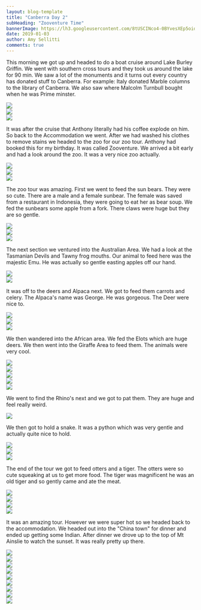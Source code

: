 ```yaml
---
layout: blog-template
title: "Canberra Day 2"
subHeading: "Zooventure Time"
bannerImage: https://lh3.googleusercontent.com/8tUSCINco4-0BYvesXEp5oidgzH8jVgSNCjftmiucbnZjGUQeJd30rKgNcl4T2Uuo_uMCj6tDfJkpvcIQ2QoUAlsLJwdZwHItbnqpZ_Av6Vo2X3pm8fHC97NvzdyGcsEBtNXnd9aUxA=w2400
date: 2019-01-03
author: Amy Sellitti
comments: true
---
```


This morning we got up and headed to do a boat cruise around Lake Burley Griffin.  We went with southern cross tours and they took us around the lake for 90 min. We saw a lot of the monuments and it turns out every country has donated stuff to Canberra. 
For example: Italy donated Marble columns to the library of Canberra. We also saw where Malcolm Turnbull bought when he was Prime minster. 

<div class="center-image"><img src="https://lh3.googleusercontent.com/3LQGD7oXoR8TAeFmuA45G0QS2rBp7ojiZ3nnBndZwVL5hejlXnU2tnD0wxtE6siOPQUlOOoPsyJ4vNe97CfONsvxLxJn6VuGHAGF4WvA-IIpVjQ0oxZApI_iFnIuHSXGBOLzuFcR_WY=w2400" /></div>
<div class="center-image"><img src="https://lh3.googleusercontent.com/uLzwWUyekCaXb5bPkV-PNsJTpOha70WG49e_h7qeSdYPSYa-IYEwDayCaLwnhnykqrtPoX9xsMNNEndKbShzkujRWKCxOCuDLfXBBFqvbAJDNdJOlfnhO2i4R_IiolSmT-g5v_F96vo=w2400" /></div>
<div class="center-image"><img src="https://lh3.googleusercontent.com/I4zQxPM94rYl4_qOb3SPTMLCZTFdWN8LNOkPnYVJgV-MvIU6Wrrh8kLqekWt1i-aD9nKDzjsrMWPN8LwasqBuzUKjuDX0H-CgsS7uCTiHQhLc5Vx3K9neXZ94zaysMyR8BjqP8nNTt8=w2400" /></div>

It was after the cruise that Anthony literally had his coffee explode on him. So back to the Accommodation we went. After we had washed his clothes to remove stains we headed to the zoo for our zoo tour. Anthony had booked this for my birthday. It was called Zooventure. We arrived a bit early and had a look around the zoo. It was a very nice zoo actually. 
<div class="center-image"><img src="https://lh3.googleusercontent.com/8tUSCINco4-0BYvesXEp5oidgzH8jVgSNCjftmiucbnZjGUQeJd30rKgNcl4T2Uuo_uMCj6tDfJkpvcIQ2QoUAlsLJwdZwHItbnqpZ_Av6Vo2X3pm8fHC97NvzdyGcsEBtNXnd9aUxA=w2400" /></div>
<div class="center-image"><img src="https://lh3.googleusercontent.com/WA5_t0gMqYxrpxeKXhKqyTbAnQxCCB7pLAqXgt6L4NWRXLkkJ_dEwHx3IJAbJ7KNtwb-3TompV6GpdKMAoHQQOSIvvEnhPK1gKBR7MV-tU445_N74qwIaBKP8PtVHZiCxpGFOnYmavY=w2400" /></div>
<div class="center-image"><img src="https://lh3.googleusercontent.com/Tv2eEJWt7CYmydhX8Gykaekg8ROg5MrIaZhuwV-97b9j61ZutkoodN_KoLI-P_w-qWQ20XSGl30-rQAEzC3OjgE23o9cBn1MPZZMfyA9VGFp563MhwTDrQjaSKf1kgjD6oTHtw8qwB8=w2400" /></div>

The zoo tour was amazing. First we went to feed the sun bears. They were so cute. There are a male and a female sunbear. The female was saved from a restaurant in Indonesia, they were going to eat her as bear soup. We fed the sunbears some apple from a fork. There claws were huge but they are so gentle. 

<div class="center-image"><img src="https://lh3.googleusercontent.com/jaq7WyclDlnsl9wyuipiX3N3asY-b5HkKxhdFUXtp-OrKrqCGjido8Qj-_0K5CVyuRqmjZMS-WlC7eAJCGpyEuRGYrS5eiuTeR-Fl_4uVQtRcVo-ZB4yP0-gQ9sFV-u1067uBiZzruk=w2400" /></div>
<div class="center-image"><img src="https://lh3.googleusercontent.com/sgZ1N0_8OyDuIBWGPCYfEq7SpgyzJndrLd25QqGujhzHhq4N1oEvgf45lNflNh_1Q_Bl2UyB4pXhSHjwjBSdCxCEiJ1XA-IXbcjlyZYzbc0oMPliHwKvvYSCpyHerWvBYwGl0SFUt0E=w2400" /></div>
<div class="center-image"><img src="https://lh3.googleusercontent.com/ajYWDPVzKnfH7cg3PlI7ttzwpLqADvjEmqL0EeWFOfLYHqfSuwwgRkt9GDfNEaG4lnGKmh5WCRcSYULHjLq9475WiZLEykcDuHh9OM0qvBSfsExkMMdIssRNvC9gyz0xGKx0EY3Wvb0=w2400" /></div>

The next section we ventured into the Australian Area. We had a look at the Tasmanian Devils and Tawny frog mouths. Our animal to feed here was the majestic Emu. He was actually so gentle easting apples off our hand. 

<div class="center-image"><img src="https://lh3.googleusercontent.com/OWIhTtswwsG7QYSl9S32SPrPO1Ez8VoiPdyUIn7Jj7cv3CdDhey_w-ZDQDUhfYj2VWppT32x7noMc0bw6Kbahoh2IL8YSV7r6df7IVjMsSNF3X79KIF2Ry4eorOWmxCFS-VqXae5M-g=w2400" /></div>
<div class="center-image"><img src="https://lh3.googleusercontent.com/Z4EfB2OsVd_cNT1VKR5i_F9z5GVh1vINQtvXvh4Ne0YiM-DO3dWd9vuSzl85RbPWlugdkPHjewcl6xxWh57VJ9wKmfZwG3XNDdpdTMW2wmBjaMSOTu_n8nho4YAZ54-0k_FP2s8ynH8=w2400" /></div>

It was off to the deers and Alpaca next. We got to feed them carrots and celery. The Alpaca's name was George. He was gorgeous. The Deer were nice to. 

<div class="center-image"><img src="https://lh3.googleusercontent.com/vyf-55Lng8PEfvEuPpxjxUctL1xZJAABOosHe-UGj3jpSdnwcGB3Fdu3numz0gEiFRYQxuGvhLUznMIlSdQVWpEx0yjUlwJ3pFBahmjdsOHBJV9KL_A1CvRoonmQHNOlzL3hL9HLabk=w2400" /></div>
<div class="center-image"><img src="https://lh3.googleusercontent.com/pktffIcgG8cTMoUIq-8KwuyqXa5uhIBlG0aBYDjmSNq57qAzfbg9SepDQ26mUpVOho6k0mi0yieWmNQIYex_fsmBrJxJ0pHtaS8KOqfa_vsqvoC8neMF8QX1O9ZEG6SHUmIzMTc2iuI=w2400" /></div>
<div class="center-image"><img src="https://lh3.googleusercontent.com/9ZKa9ti0f2-r398bTDs2HLU16cdutYJGZdyRr4MglsmWmu2seqYPsnkWXORXq2LTxBNlnzVWJ83cZBFXg7_xsU09v6gsEgCh02PhahjybYpQn85Rcwz2VyTMV_DdEOHYgHE3U3nB9sA=w2400" /></div>

We then wandered into the African area. We fed the Elots which are huge deers. We then went into the Giraffe Area to feed them. The animals were very cool.

<div class="center-image"><img src="https://lh3.googleusercontent.com/LWD0rJ2xFbEEXLdSRR1ahSllnnatOPgPDmoF-RGHlFKPxw6zsDsV7-DW2RhRwPw72gjPROEjJ52sY5NpwsEEOGmoP1FNgBdhdo5ApIq2yi0PJSwKi-4uaTV1oHrLutSy71grZo0CDz8=w2400" /></div>
<div class="center-image"><img src="https://lh3.googleusercontent.com/uSNaYaPAmS931933dLi-B3mEnm7oS6Ev8zOLRS33MzzpTqYO1ZCI3Sq2lmlq7QlECdC-EJbkrGswrauG9pJu7Gv-0idhmBCOBFeg1ednXBaVZ7l0qWpN3g38y4rOpuWDGwldPnHYe8o=w2400" /></div>
<div class="center-image"><img src="https://lh3.googleusercontent.com/H7FX5pAZtp0OzBXUA1ZGKZws1SujyqJ-1sOiLazRkWZrVPMn5wZzXJijzotZ44mQcKSh3MHXbll72iivR7K1TIf1p1jPGzihRE12MDj7uUxATkx71RA5zuqXDLE0TwgM08UhxKuU0cM=w2400" /></div>
<div class="center-image"><img src="https://lh3.googleusercontent.com/aqpBPCzH75JbTPJEFvJFp0xTgqZ9K4Z0j9Ndd2DEhnas8auX6KlLy8S5KtRC9sgFqRhO19DeBtrNGdisZ2ByyDNXnoHTwR0Ipmy1rWFVb1GDRFiI3qgjF3rHBj15Ggq4JerIvRhNOH4=w2400" /></div>
<div class="center-image"><img src="https://lh3.googleusercontent.com/SzPbFKOIKTc3koJm5-wLY0Y-yjrcy0lLQ8Zx67oJ4ddO7GnZMzv3G0DyGG-TGvQ5uaZzs0xKNmrco1ev3A3dQQzqrEhN6M77UqsY3mKjFp6eeF9f_xdfxNjTH_S2KHcNWYEZ-74trtk=w2400" /></div>

We went to find the Rhino's next and we got to pat them. They are huge and feel really weird. 
<div class="center-image"><img src="https://lh3.googleusercontent.com/pHNm7AIVXB86QPcsI6hEd6MbGAeUFAGXH6yef8nLT5FRHl6mOir4oZNQnc2va0ggBcdmh4Tn6uV2kfqyIy52fMwLEZd2KYuimJqiL7r5E6IegCGWiWse8FINaHOXa4pKI60VIQJs6ao=w2400" /></div>

We then got to hold a snake. It was a python which was very gentle and actually quite nice to hold. 

<div class="center-image"><img src="https://lh3.googleusercontent.com/ebYSpt0qj1209d-UqbSpJ7iWkwKtC6fniUrEizwfk34WeoM0MHaPTMlFhpWkPPPQXVq7LIlz1JaHqhjm1sye-82sGRsxlOxhytn8hy0dDtaTndrUS9pTlrUutPZO4Z5FA_MIjJR3674=w2400" /></div>
<div class="center-image"><img src="https://lh3.googleusercontent.com/JNQPTgwPdeUEAYr2fzkwxLwjTAtp9K_fX6g1-pRMdXilMcQNHVNI9Tqh5OOvPPnSDOLPea2bwWzv69MJm3o8hiOK9HTBGHiTTvneZIUTPCj64wBhoCZeMf3wiU42tjeJ7imDR3ya9M4=w2400" /></div>
<div class="center-image"><img src="https://lh3.googleusercontent.com/pj_elDTp6WM6ePdaMHke06GroTfx3-gwietUDovHKNAF9T3QIdMT1TgL7JuoIbFNVqt9R9UVZts_D2Y6HPJ6wiYGoBp7fVNBTw5tqZFEUivk-jT7XdSrRA9bNE2_Nk-ZDA_yAoKoVO4=w2400" /></div>

The end of the tour we got to feed otters and a tiger. The otters were so cute squeaking at us to get more food. The tiger was magnificent he was an old tiger and so gently came and ate the meat.  
<div class="center-image"><img src="https://lh3.googleusercontent.com/Dv-PS_RZfc_LK7QLG9SVRFopn51ydVnFRggSgvX0ESG9EU6vZjA4kELaOCS5OAENN7Npke20NfTWotINeirzcSHaaZ8T4GsAX7G5rd05j6ExQLIyoZ7hSZAqg65sHU9daAV6VMp4vZg=w2400" /></div>
<div class="center-image"><img src="https://lh3.googleusercontent.com/RHdh9Lc0FCGwdwffDF2rxL7LpJQKk17hxyNR7UCRK9gszfbizwTxFnz70iCn3_4DEu4yCglCe-FXxG0FjUVQLCeg8tSbISx1JYFm9D9RTo5mKMwF8bwPHF4nnfK_MQ_4DQ4QqXAfU3U=w2400" /></div>
<div class="center-image"><img src="https://lh3.googleusercontent.com/SlCuRpGxtHlwI42tUL_UyJO54UrDzPnzNRdxaEkciJOJDL8T5bF8ESNQMzBqhnVp6It1EFi_HRdvct3x5_I5XZvyNB_D13p-F2I6RqQoTtI168WZKga8h6VeZ4otnV6h8B3S7INwEtI=w2400" /></div>
<div class="center-image"><img src="https://lh3.googleusercontent.com/rnC_J6xVEw8vybFkcIMqU61xFUvkwkkuw8vCk5gxaWD3EDOExqDXf17O8aL20-20ipZpf_SVlBZ7-B6tlshVSU9YR7rxu0ylJ0kQTHq55x1juSoe0ojP3EeQ9zg992T4jfXqJ8nqq0s=w2400" /></div>

It was an amazing tour. However we were super hot so we headed back to the accommodation.  We headed out into the "China town" for dinner and ended up getting some Indian. After dinner we drove up to the top of Mt Ainslie to watch the sunset. It was really pretty up there. 

<div class="center-image"><img src="https://lh3.googleusercontent.com/gXCumwe174sLui8bXU3euKc6Cw0FwItjmiH7XY-T43RpKRq6sSbQJatSy1b69-5YRaTvmn0Uqfa0JfduQSoJG4fCiogdoW5psJxdpuZnEUkMNP058JQ0kwA62SeZsKuX5lzHvBRtcy8=w2400" /></div>
<div class="center-image"><img src="https://lh3.googleusercontent.com/sZJPbpi-AB3iAY7WVqz9ZB4f0f8n2VT8NWyTtMHUeSqIzU5fJe44v_Qp-mgs12OKeK4xIf_Nao1NcLOIfSgLeJzYqWVfmq0qXxYh9ACWxRmXmtcWe5wwtD7fTrV8iWNYsVUpqgeT8VI=w2400" /></div>
<div class="center-image"><img src="https://lh3.googleusercontent.com/xdERjxih32VMj2UcyiK2Cc1Tb15ZsSm22TKySyiWfao0tqoUQqqy5uqtEtROFobL3U_xdQqPy3elNrIvt8YpSf8xazdNuNKxrGDV0fIzK1zVVKFJcDCMErA99YvlwJXBbmLSHaoD_6o=w2400" /></div>
<div class="center-image"><img src="https://lh3.googleusercontent.com/g8gA6rGd4Phz_S3wBc6TB12MAHuVc6L7H7HoQK3FgI2uAbdJXEIWK_npwKKr8FYwq57-cdYuxPmathLhYR8PRUNjtcs3MBNAx5KkdxmYDdDJca1Ypgu_dGmCTCsSgvBFe2C_gkGv2jI=w2400" /></div>
<div class="center-image"><img src="https://lh3.googleusercontent.com/z3bCGaG3moss-Vy_lml8PvLgZhHLHP5bhujUJ_WVxBDxv78_eONAFCg8gfVLmOB9tOiZ7T2YD7pnrNDXHB3mmU9ObF65kdOzAU-kc-ZdXTWc1v18CRcNE7TICdyw4UiDYN6U7YjS3Pw=w2400" /></div>
<div class="center-image"><img src="https://lh3.googleusercontent.com/DR6l1mbxd4vvXvOYkaetHQX5WGaTkOrqpOT8oOPx86uNly8UucLGOnHpfriC1grJNBs-742b64gHd08ofLZRu87jEb_wDXPdBRSlrZ_4bGvXdj1dA80lVOyNzvwMqAZTfeEzPL9m5tc=w2400" /></div>
<div class="center-image"><img src="https://lh3.googleusercontent.com/iNMW-eeyKVsQ2ip24X1dOwP6VeO4tXxwnXGPIsYuMPCuoKk2DbnHVD1ecAs-SlH1Ptl8ytiBgHZxKYIDzvUW0Z6F3gSUYOW-79DPlE3yUjdhcz5wTmopzg4DRlrq7PBtMrQxWexOIjg=w2400" /></div>
<div class="center-image"><img src="https://lh3.googleusercontent.com/Dob3mXWEb2CF4OGDKHlaVPOkD5mFZiuWL_fbrTJS3K_tjwM5S1TJdd8oSE7gMThtobtsdlD4QxhN001lr4atKUua18c67pW2AolsC7yGqTBVZpU0dURR7xlX1nSpMhD812y-rsau2OA=w2400" /></div>
<div class="center-image"><img src="https://lh3.googleusercontent.com/9RXp8FlYfy4kubqMjprWQozq5oTl315VF-KEp93nQnpXjR68anFa6kLeZZcpqdKyk7q1NSxBTAG3uaqWv4xiKzoMxPpnIHD4pfS1wLUvkugqCZxs476hxHLbeQ8et0_zMo3wcrL7pa4=w2400" /></div>